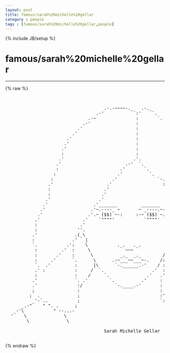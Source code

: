 ```yaml
---
layout: post
title: famous/sarah%20michelle%20gellar
category : people
tags : [famous/sarah%20michelle%20gellar,people]
---
```

{% include JB/setup %}
# famous/sarah%20michelle%20gellar
---
{% raw %}
<pre>


                                     .-.-~~~~-._   .-._
                                  .-&#039;           `:&#039;    `.
                               .-~               :       `.
                             .-&#039;                 :          `.
                           .&#039;                    :            `.
                         .&#039;                      :              `.
                       .&#039;                        :                .
                      .&#039;                         :                `.
                     .&#039;                          :                  ;
                     :                           :                  :
                    .&#039;                          .&#039;.                 `.
                   .&#039;                        .-&#039;  `.                 :
                   :                       .&#039;       `.               ;
                  :                       .&#039;          `.              ;
                 :                      .&#039;               `-.          `.
                .&#039;                    .&#039;                   :`-.        :
                :                    .&#039;                     .  `.       :
                :                   .&#039;                       ;   `.     `.
               .&#039;                  .&#039;                         :    `     :
              .&#039;                 .&#039;_______         _______    :          :
             .&#039;                 .&#039;~.----_ ~       ~ _----.~-. :          :
            .&#039;                 .&#039;.~ ($$) ~-:     :-~ ($$) ~.  :.,        :
           .&#039;                .&#039;    `&quot;&quot;&quot;&quot;&#039;           `&quot;&quot;&quot;&quot;&#039;    `&quot;&quot;,       :
           :                .&#039;                                 . )       : 
           :               &#039;&#039;.                                `-)&#039;       :
          .&#039;              .(_\                                /          :
          :              .&#039;   |                              |           :
          `.           .&#039;:    \           ._.   ._.          /           :
           :         .&#039;  :     \             ~~~            /            :
           :       .&#039;    :      \          _._  _._        /             :
           :     .&#039;      `.      \      .-~___~~___~-.    /:            ;
           `.  .&#039;         :      |\      `-.______.-&#039;    / :            :
           .&#039; :           :     /  `.                  .&#039;  :            :
           :              :    /     `.              .&#039;   .&#039;          . :
          .&#039;              `. .&#039;        `.          .&#039;     :          .: ;
          .&#039;               :/            `-.____.-&#039;       :       . .&#039;:.&#039;
          ;                :                              :    . .&#039;`.: `:
         ;  .              ;                              :&#039;.  ;.:  ``..&#039;
          _&#039;-`..           ;                              `: :&#039;\ &#039;    `
      _.-&quot;    &quot; &quot;. .      ;                                 :&#039;  \
   _-&#039;\           &quot; --...-                                  &#039;    `-.   dp
  &#039;    \              \                                            /`.
        \              \                                          /   `-._

                                     Sarah Michelle Gellar
 </pre>
{% endraw %}
